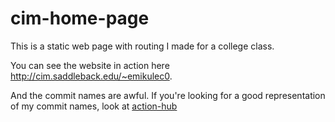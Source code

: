 # cim-home-page
This is a static web page with routing I made for a college class.

You can see the website in action here http://cim.saddleback.edu/~emikulec0.

And the commit names are awful. If you're looking for a good representation of my commit names, look at [action-hub](https://github.com/ocboogie/action-hub)
